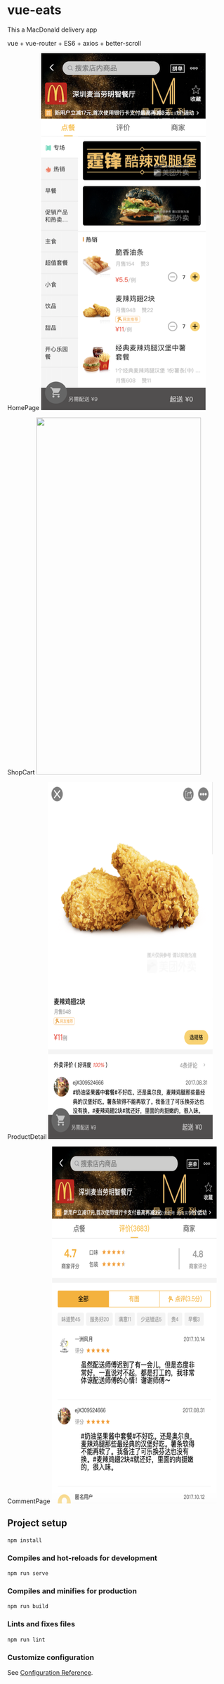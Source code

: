 # vue-eats

This a MacDonald delivery app

vue + vue-router + ES6 + axios + better-scroll

HomePage
<img width="375" height="812" src=https://github.com/interesting1113/vue-eats/blob/master/src/common/img/home.png/>

ShopCart
<img width="375" height="812" src=https://github.com/interesting1113/vue-eats/blob/master/src/common/img/shopcart.png/>

ProductDetail
<img width="375" height="812" src=https://github.com/interesting1113/vue-eats/blob/master/src/common/img/detail.png/>

CommentPage
<img width="375" height="812" src=https://github.com/interesting1113/vue-eats/blob/master/src/common/img/comment.png/>



## Project setup
```
npm install
```

### Compiles and hot-reloads for development
```
npm run serve
```

### Compiles and minifies for production
```
npm run build
```

### Lints and fixes files
```
npm run lint
```

### Customize configuration
See [Configuration Reference](https://cli.vuejs.org/config/).
